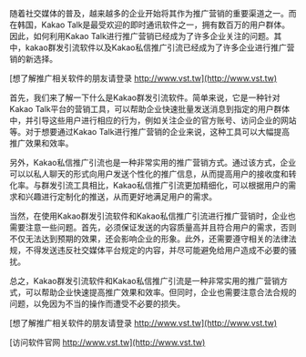 随着社交媒体的普及，越来越多的企业开始将其作为推广营销的重要渠道之一。而在韩国，Kakao Talk是最受欢迎的即时通讯软件之一，拥有数百万的用户群体。因此，如何利用Kakao Talk进行推广营销已经成为了许多企业关注的问题。其中，kakao群发引流软件以及Kakao私信推广引流已经成为了许多企业进行推广营销的新选择。

[想了解推广相关软件的朋友请登录 http://www.vst.tw](http://www.vst.tw)

首先，我们来了解一下什么是Kakao群发引流软件。简单来说，它是一种针对Kakao Talk平台的营销工具，可以帮助企业快速批量发送消息到指定的用户群体中，并引导这些用户进行相应的行为，例如关注企业的官方账号、访问企业的网站等。对于想要通过Kakao Talk进行推广营销的企业来说，这种工具可以大幅提高推广效果和效率。

另外，Kakao私信推广引流也是一种非常实用的推广营销方式。通过该方式，企业可以以私人聊天的形式向用户发送个性化的推广信息，从而提高用户的接收度和转化率。与群发引流工具相比，Kakao私信推广引流更加精细化，可以根据用户的需求和兴趣进行定制化的推送，从而更好地满足用户的需求。

当然，在使用Kakao群发引流软件和Kakao私信推广引流进行推广营销时，企业也需要注意一些问题。首先，必须保证发送的内容质量高并且符合用户的需求，否则不仅无法达到预期的效果，还会影响企业的形象。此外，还需要遵守相关的法律法规，不得发送违反社交媒体平台规定的内容，并尽可能避免给用户造成不必要的骚扰。

总之，Kakao群发引流软件和Kakao私信推广引流是一种非常实用的推广营销方式，可以帮助企业快速提高推广效果和效率。但同时，企业也需要注意合法合规的问题，以免因为不当的操作而遭受不必要的损失。

[想了解推广相关软件的朋友请登录 http://www.vst.tw](http://www.vst.tw)


[访问软件官网 http://www.vst.tw](http://www.vst.tw)
